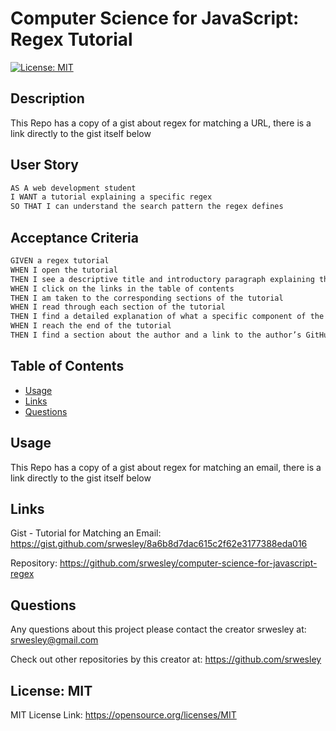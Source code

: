 
  # Computer Science for JavaScript: Regex Tutorial

  [![License: MIT](https://img.shields.io/badge/License-MIT-yellow.svg)](https://opensource.org/licenses/MIT)
  
  ## Description
  
  This Repo has a copy of a gist about regex for matching a URL, there is a link directly to the gist itself below

  ## User Story

  ```md
  AS A web development student
  I WANT a tutorial explaining a specific regex
  SO THAT I can understand the search pattern the regex defines
  ```

  ## Acceptance Criteria

  ```md
  GIVEN a regex tutorial
  WHEN I open the tutorial
  THEN I see a descriptive title and introductory paragraph explaining the purpose of the tutorial, a summary describing the regex featured in the tutorial, a table of contents linking to different sections that break down each component of the regex and explain what it does, and a section about the author with a link to the author’s GitHub profile
  WHEN I click on the links in the table of contents
  THEN I am taken to the corresponding sections of the tutorial
  WHEN I read through each section of the tutorial
  THEN I find a detailed explanation of what a specific component of the regex does
  WHEN I reach the end of the tutorial
  THEN I find a section about the author and a link to the author’s GitHub profile
  ```
 
  ## Table of Contents
  - [Usage](#usage)
  - [Links](#links)
  - [Questions](#questions)
  
  
  ## Usage
  
  This Repo has a copy of a gist about regex for matching an email, there is a link directly to the gist itself below
  
  ## Links

  Gist - Tutorial for Matching an Email: https://gist.github.com/srwesley/8a6b8d7dac615c2f62e3177388eda016


  Repository: https://github.com/srwesley/computer-science-for-javascript-regex


  ## Questions
  Any questions about this project please contact the creator srwesley at:
  srwesley@gmail.com
  

  Check out other repositories by this creator at: https://github.com/srwesley
  

  ## License: MIT
  
 
  MIT License Link: https://opensource.org/licenses/MIT